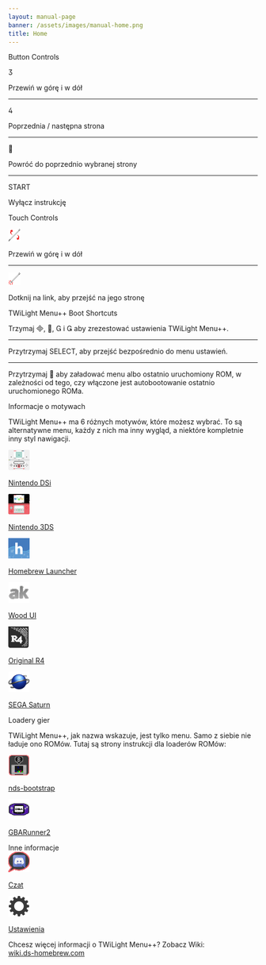 ```yaml
---
layout: manual-page
banner: /assets/images/manual-home.png
title: Home
---
```


<div class="section-title">Button Controls</div>
<div class="section-body">
    <div class="button-action-group">
        <p class="button-action button">&#xE07D;</p>
        <p class="button-action-text">Przewiń w górę i w dół</p>
    </div>
    <hr>
    <div class="button-action-group">
        <p class="button-action button">&#xE07E;</p>
        <p class="button-action-text">Poprzednia / następna strona</p>
    </div>
    <hr>
    <div class="button-action-group">
        <p class="button-action button">&#xE001;</p>
        <p class="button-action-text">Powróć do poprzednio wybranej strony</p>
    </div>
    <hr>
    <div class="button-action-group">
        <p class="button-action">START</p>
        <p class="button-action-text">Wyłącz instrukcję</p>
    </div>
</div>

<div class="section-title">Touch Controls</div>
<div class="section-body">
    <div class="button-action-group">
        <p class="button-action"><img src="/assets/images/up-down.png" alt="Przewiń w górę / w dół na ekranie dotykowym"></p>
        <p class="button-action-text">Przewiń w górę i w dół</p>
    </div>
    <hr>
    <div class="button-action-group">
        <p class="button-action"><img src="/assets/images/tap.png" alt="Dotknij ekran dotykowy"></p>
        <p class="button-action-text">Dotknij na link, aby przejść na jego stronę</p>
    </div>
</div>

<div class="section-title">TWiLight Menu++ Boot Shortcuts</div>
<div class="section-body">
    <p>
        Trzymaj &#xE000;, &#xE001;, &#xE002; i &#xE003; aby zrezestować ustawienia TWiLight Menu++.
    </p>
    <hr>
    <p>
        Przytrzymaj SELECT, aby przejść bezpośrednio do menu ustawień.
    </p>
    <hr>
    <p>
        Przytrzymaj &#xE001; aby załadować menu albo ostatnio uruchomiony ROM, w zależności od tego, czy włączone jest autobootowanie ostatnio uruchomionego ROMa.
    </p>
</div>

<div class="section-title">Informacje o motywach</div>
<div class="section-body">
    <p class="mb-2">TWiLight Menu++ ma 6 różnych motywów, które możesz wybrać. To są alternatywne menu, każdy z nich ma inny wygląd, a niektóre kompletnie inny styl nawigacji.</p>
    <div class="grid-container-3">
        <div class="grid-item">
            <img src="/assets/images/dsicon.png">
            <p>
                <a href="theme1-dsi">Nintendo DSi</a>
            </p>
        </div>
        <div class="grid-item">
            <img src="/assets/images/3dsicon.png">
            <p>
                <a href="theme2-3ds">Nintendo 3DS</a>
            </p>
        </div>
        <div class="grid-item">
            <img src="/assets/images/hblicon.png">
            <p>
                <a href="theme6-hbl">Homebrew Launcher</a>
            </p>
        </div>
        <div class="grid-item">
            <img src="/assets/images/akicon.png">
            <p>
                <a href="theme4-acekard">Wood UI</a>
            </p>
        </div>
        <div class="grid-item">
            <img src="/assets/images/r4icon.png">
            <p>
                <a href="theme3-r4">Original R4</a>
            </p>
        </div>
        <div class="grid-item">
            <img src="/assets/images/saturn-logo.png">
            <p>
                <a href="theme5-saturn">SEGA Saturn</a>
            </p>
        </div>
    </div>
</div>

<div class="section-title">Loadery gier</div>
<div class="section-body">
    <p class="mb-2">TWiLight Menu++, jak nazwa wskazuje, jest tylko menu. Samo z siebie nie ładuje ono ROMów. Tutaj są strony instrukcji dla loaderów ROMów:</p>
    <div class="grid-container-2">
        <div class="grid-item">
            <img src="/assets/images/ndsbicon.png">
            <p>
                <a href="nds-bootstrap">nds-bootstrap</a>
            </p>
        </div>
        <div class="grid-item">
            <img src="/assets/images/gbaicon.png">
            <p>
                <a href="gbarunner2">GBARunner2</a>
            </p>
        </div>
    </div>
</div>

<div class="section-title">Inne informacje</div>
<div class="section-body">
    <div class="grid-container-2 mb-2">
        <div class="grid-item">
            <img src="/assets/images/chaticon.png">
            <p>
                <a href="chat">Czat</a>
            </p>
        </div>
        <div class="grid-item">
            <img src="/assets/images/settingsicon.png">
            <p>
                <a href="settings">Ustawienia</a>
            </p>
        </div>
    </div>
    <p>
        Chcesz więcej informacji o TWiLight Menu++? Zobacz Wiki:<br><a href="https://wiki.ds-homebrew.com">wiki.ds-homebrew.com</a>
    </p>
</div>
